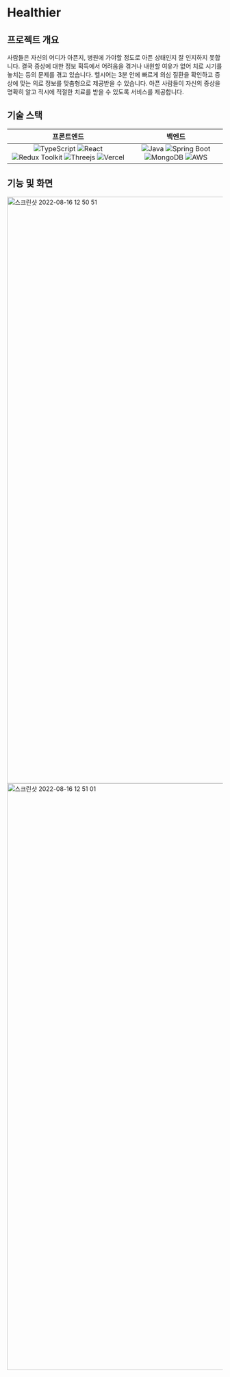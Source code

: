 # Healthier

## 프로젝트 개요
사람들은 자신의 어디가 아픈지, 병원에 가야할 정도로 아픈 상태인지 잘 인지하지 못합니다. 결국 증상에 대한 정보 획득에서 어려움을 겪거나 내원할 여유가 없어 치료 시기를 놓치는 등의 문제를 겪고 있습니다. 헬시어는 3분 안에 빠르게 의심 질환을 확인하고 증상에 맞는 의료 정보를 맞춤형으로 제공받을 수 있습니다. 아픈 사람들이 자신의 증상을 명확히 알고 적시에 적절한 치료를 받을 수 있도록 서비스를 제공합니다.

## 기술 스택
|프론트엔드|백엔드|
|:---:|:---:|
|![TypeScript](https://img.shields.io/badge/TypeScript-3178C6?style=flat-square&logo=typescript&logoColor=white) ![React](https://img.shields.io/badge/React-61DAFB?style=flat-square&logo=react&logoColor=white) ![Redux Toolkit](https://img.shields.io/badge/Redux%20Toolkit-764ABC?style=flat-square&logo=redux&logoColor=white) ![Threejs](https://img.shields.io/badge/Three.js-000000?style=flat-square&logo=three.js&logoColor=white) ![Vercel](https://img.shields.io/badge/Vercel-000000?style=flat-square&logo=vercel&logoColor=white)|![Java](https://img.shields.io/badge/java-007396?style=flat-square&logo=java&logoColor=white) ![Spring Boot](https://img.shields.io/badge/Spring%20Boot-6DB33F?style=flat-square&logo=springboot&logoColor=white) ![MongoDB](https://img.shields.io/badge/MongoDB-47A248?style=flat-square&logo=mongodb&logoColor=white) ![AWS](https://img.shields.io/badge/AWS-232F3E?style=flat-square&logo=amazonaws&logoColor=white)|

## 기능 및 화면
<img width="1366" alt="스크린샷 2022-08-16 12 50 51" src="https://user-images.githubusercontent.com/76840145/184794198-d916e749-e52b-4d32-afcd-d7da587a72ea.png">
<img width="1366" alt="스크린샷 2022-08-16 12 51 01" src="https://user-images.githubusercontent.com/76840145/184794203-d251df79-1420-4ea8-affd-8d1a1269a49c.png">
